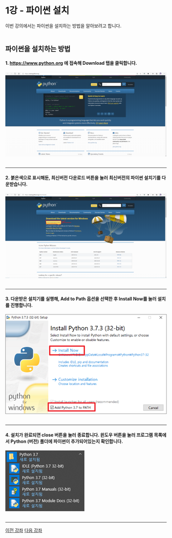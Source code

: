 # 1강 - 파이썬 설치
이번 강의에서는 파이썬을 설치하는 방법을 알아보려고 합니다.
</br></br>
## 파이썬을 설치하는 방법
#### 1. https://www.python.org 에 접속해 Download 탭을 클릭합니다.
![screenshot1](pythonorg01.png)</br></br>
***
#### 2. 붉은색으로 표시해둔, 최신버전 다운로드 버튼을 눌러 최신버전의 파이썬 설치기를 다운받습니다.
![screenshot2](pythonorg02-download.png)</br></br>
***
#### 3. 다운받은 설치기를 실행해, Add to Path 옵션을 선택한 후 Install Now를 눌러 설치를 진행합니다.
![screenshot3](pythonorg03-install.png)</br></br>
***
#### 4. 설치가 완료되면 close 버튼을 눌러 종료합니다. 윈도우 버튼을 눌러 프로그램 목록에서 Python (버전) 폴더에 파이썬이 추가되어있는지 확인합니다.
![screenshot3](pythonorg04-check.png)</br></br>
***

[이전 강좌](./Basics/README.md)
[다음 강좌](./Basics/02%20-%20변수와%20기본%20자료형/README.md)